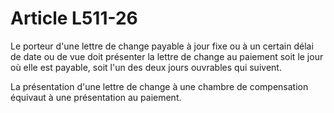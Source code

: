 # Article L511-26

Le porteur d'une lettre de change payable à jour fixe ou à un certain délai de date ou de vue doit présenter la lettre de change au paiement soit le jour où elle est payable, soit l'un des deux jours ouvrables qui suivent.

La présentation d'une lettre de change à une chambre de compensation équivaut à une présentation au paiement.
